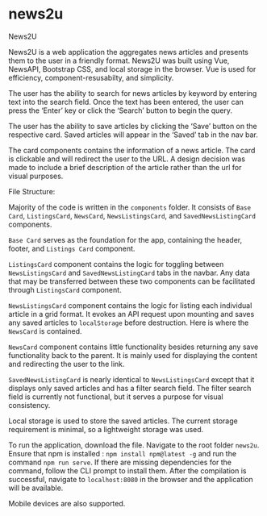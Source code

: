 # news2u

News2U

News2U is a web application the aggregates news articles and presents them to the user in a friendly format. News2U was built using Vue, NewsAPI, Bootstrap CSS, and local storage in the browser. Vue is used for efficiency, component-resusabilty, and simplicity.

The user has the ability to search for news articles by keyword by entering text into the search field. Once the text has been entered, the user can press the ‘Enter’ key or click the ‘Search’ button to begin the query.

The user has the ability to save articles by clicking the ‘Save’ button on the respective card. Saved articles will appear in the ‘Saved’ tab in the nav bar.

The card components contains the information of a news article. The card is clickable and will redirect the user to the URL. A design decision was made to include a brief description of the article rather than the url for visual purposes.


File Structure:

Majority of the code is written in the `components` folder. It consists of `Base Card`, `ListingsCard`, `NewsCard`, `NewsListingsCard`, and `SavedNewsListingCard` components.

`Base Card` serves as the foundation for the app, containing the header, footer, and `Listings Card` component.

`ListingsCard` component contains the logic for toggling between `NewsListingsCard` and `SavedNewsListingCard` tabs in the navbar. Any data that may be transferred between these two components can be facilitated through `ListingsCard` component.

`NewsListingsCard` component contains the logic for listing each individual article in a grid format. It evokes an API request upon mounting and saves any saved articles to `localStorage` before destruction.  Here is where the `NewsCard` is contained.

`NewsCard` component contains little functionality besides returning any save functionality back to the parent. It is mainly used for displaying the content and redirecting the user to the link.

`SavedNewsListingCard` is nearly identical to `NewsListingsCard` except that it displays only saved articles and has a filter search field. The filter search field is currently not functional, but it serves a purpose for visual consistency.

Local storage is used to store the saved articles. The current storage requirement is minimal, so a lightweight storage was used.

To run the application, download the file. Navigate to the root folder `news2u`. Ensure that npm is installed : `npm install npm@latest -g` and run the command `npm run serve`. If there are missing dependencies for the command, follow the CLI prompt to install them. After the compilation is successful, navigate to `localhost:8080` in the browser and the application will be available.

Mobile devices are also supported.
